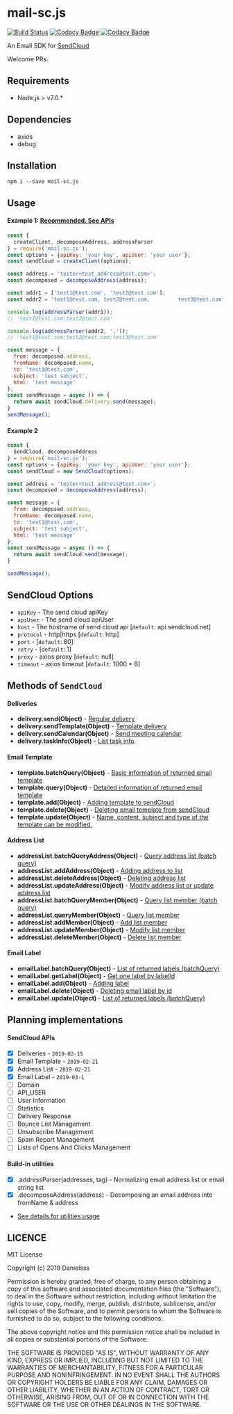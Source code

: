 # mail-sc.js

[![Build Status](https://travis-ci.org/danielsss/mail-sc.js.svg?branch=master)](https://travis-ci.org/danielsss/mail-sc.js)
[![Codacy Badge](https://api.codacy.com/project/badge/Grade/070f009b8eab447b83b6b3ab2ef8b531)](https://www.codacy.com/app/danielsss/mail-sc.js?utm_source=github.com&amp;utm_medium=referral&amp;utm_content=danielsss/mail-sc.js&amp;utm_campaign=Badge_Grade)
[![Codacy Badge](https://api.codacy.com/project/badge/Coverage/070f009b8eab447b83b6b3ab2ef8b531)](https://www.codacy.com/app/danielsss/mail-sc.js?utm_source=github.com&utm_medium=referral&utm_content=danielsss/mail-sc.js&utm_campaign=Badge_Coverage)

An Email SDK for [SendCloud](https://www.sendcloud.net) 

Welcome PRs.

## Requirements

* Node.js > v7.0.*

## Dependencies

* axios
* debug


## Installation

```shell
npm i --save mail-sc.js
```

## Usage

#### Example 1: [Recommended. See APIs](#aliases)

```js
const {
  createClient, decomposeAddress, addressParser
} = require('mail-sc.js');
const options = {apiKey: 'your key', apiUser: 'your user'};
const sendCloud = createClient(options);

const address = 'tester<test_address@test.com>';
const decomposed = decomposeAddress(address);

const addr1 = ['test1@test.com', 'test2@test.com'];
const addr2 = 'test1@test.com, test2@test.com,         test3@test.com';

console.log(addressParser(addr1));
// 'test1@test.com;test2@test.com'

console.log(addressParser(addr2, ','));
// 'test1@test.com;test2@test.com;test3@test.com'

const message = {
  from: decomposed.address,
  fromName: decomposed.name,
  to: 'test1@test,com',
  subject: 'test subject',
  html: 'test message'
};
const sendMessage = async () => {
  return await sendCloud.delivery.send(message);
}
sendMessage();
```

#### Example 2

```js
const {
  SendCloud, decomposeAddress
} = require('mail-sc.js');
const options = {apiKey: 'your key', apiUser: 'your user'};
const sendCloud = new SendCloud(options);

const address = 'tester<test_address@test.com>';
const decomposed = decomposeAddress(address);

const message = {
  from: decomposed.address,
  fromName: decomposed.name,
  to: 'test1@test,com',
  subject: 'test subject',
  html: 'test message'
};
const sendMessage = async () => {
  return await sendCloud.send(message);
}

sendMessage();
```

## SendCloud Options

* `apiKey` - The send cloud apiKey
* `apiUser` - The send cloud apiUser
* `host` - The hostname of send cloud api \[`default`: api.sendcloud.net]
* `protocol` - http|https \[`default`: http]
* `port` - \[`default`: 80]
* `retry` - \[`default`: 1]
* `proxy` - axios proxy \[`default`: null]
* `timeout` - axios timeout \[`default`: 1000 * 6]

## Methods of `SendCloud`

#### Deliveries

+ **delivery.send(Object)** - [Regular delivery](http://www.sendcloud.net/doc/en/email_v2/send_email/#regular-delivery)
+ **delivery.sendTemplate(Object)** - [Template delivery](http://www.sendcloud.net/doc/en/email_v2/send_email/#template-delivery)
+ **delivery.sendCalendar(Object)** - [Send meeting calendar](http://www.sendcloud.net/doc/en/email_v2/send_email/#send-meeting-calendar)
+ **delivery.taskInfo(Object)** - [List task info](http://www.sendcloud.net/doc/en/email_v2/send_email/#http-request-method)

#### Email Template

+ **template.batchQuery(Object)** - [Basic information of returned email template](http://www.sendcloud.net/doc/en/email_v2/template_do/#query-batch-query)
+ **template.query(Object)** - [Detailed information of returned email template](http://www.sendcloud.net/doc/en/email_v2/template_do/#query)
+ **template.add(Object)** - [Adding template to sendCloud](http://www.sendcloud.net/doc/en/email_v2/template_do/#add)
+ **template.delete(Object)** - [Deleting email template from sendCloud](http://www.sendcloud.net/doc/en/email_v2/template_do/#query-batch-query)
+ **template.update(Object)** - [Name, content, subject and type of the template can be modified.](http://www.sendcloud.net/doc/en/email_v2/template_do/#modification)

#### Address List

+ **addressList.batchQueryAddress(Object)** - [Query address list (batch query)](http://www.sendcloud.net/doc/en/email_v2/list_do/)
+ **addressList.addAddress(Object)** - [Adding address to list](http://www.sendcloud.net/doc/en/email_v2/list_do/#add-address-list)
+ **addressList.deleteAddress(Object)** - [Deleting address list](http://www.sendcloud.net/doc/en/email_v2/list_do/#delete-address-list)
+ **addressList.updateAddress(Object)** - [Modify address list or update address list](http://www.sendcloud.net/doc/en/email_v2/list_do/#modify-address-list)
+ **addressList.batchQueryMember(Object)** - [Query list member (batch query)](http://www.sendcloud.net/doc/en/email_v2/list_do/#query-list-member-batch-query)
+ **addressList.queryMember(Object)** - [Query list member](http://www.sendcloud.net/doc/en/email_v2/list_do/#query-list-member)
+ **addressList.addMember(Object)** - [Add list member](http://www.sendcloud.net/doc/en/email_v2/list_do/#add-list-member)
+ **addressList.updateMember(Object)** - [Modify list member](http://www.sendcloud.net/doc/en/email_v2/list_do/#modify-list-member)
+ **addressList.deleteMember(Object)** - [Delete list member](http://www.sendcloud.net/doc/en/email_v2/list_do/#delete-list-member)

#### Email Label

+ **emailLabel.batchQuery(Object)** - [List of returned labels (batchQuery)](http://www.sendcloud.net/doc/en/email_v2/label_do/#query-batch-query)
+ **emailLabel.getLabel(Object)** - [Get one label by labelId](http://www.sendcloud.net/doc/en/email_v2/label_do/#query)
+ **emailLabel.add(Object)** - [Adding label](http://www.sendcloud.net/doc/en/email_v2/label_do/#add)
+ **emailLabel.delete(Object)** - [Deleting email label by id](http://www.sendcloud.net/doc/en/email_v2/label_do/#delete)
+ **emailLabel.update(Object)** - [List of returned labels (batchQuery)](http://www.sendcloud.net/doc/en/email_v2/label_do/#modify)



## Planning implementations

#### SendCloud APIs
- [x] Deliveries - `2019-02-15`
- [x] Email Template - `2019-02-21`
- [x] Address List - `2019-02-21`
- [x] Email Label - `2019-03-1`
- [ ] Domain
- [ ] API_USER
- [ ] User Information
- [ ] Statistics
- [ ] Delivery Response
- [ ] Bounce List Management
- [ ] Unsubscribe Management
- [ ] Spam Report Management
- [ ] Lists of Opens And Clicks Management

#### Build-in utilities
- [x] .addressParser(addresses, tag) - Normalizing email address list or email string list
- [x] .decomposeAddress(address) - Decomposing an email address into fromName & address 

* [See details for utilities usage](#example-1-recommended-see-apisaliases)

## LICENCE
MIT License

Copyright (c) 2019 Danielsss

Permission is hereby granted, free of charge, to any person obtaining a copy
of this software and associated documentation files (the "Software"), to deal
in the Software without restriction, including without limitation the rights
to use, copy, modify, merge, publish, distribute, sublicense, and/or sell
copies of the Software, and to permit persons to whom the Software is
furnished to do so, subject to the following conditions:

The above copyright notice and this permission notice shall be included in all
copies or substantial portions of the Software.

THE SOFTWARE IS PROVIDED "AS IS", WITHOUT WARRANTY OF ANY KIND, EXPRESS OR
IMPLIED, INCLUDING BUT NOT LIMITED TO THE WARRANTIES OF MERCHANTABILITY,
FITNESS FOR A PARTICULAR PURPOSE AND NONINFRINGEMENT. IN NO EVENT SHALL THE
AUTHORS OR COPYRIGHT HOLDERS BE LIABLE FOR ANY CLAIM, DAMAGES OR OTHER
LIABILITY, WHETHER IN AN ACTION OF CONTRACT, TORT OR OTHERWISE, ARISING FROM,
OUT OF OR IN CONNECTION WITH THE SOFTWARE OR THE USE OR OTHER DEALINGS IN THE
SOFTWARE.

